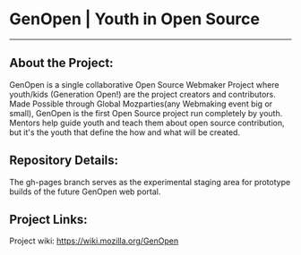  GenOpen | Youth in Open Source  
================================
--------------------------------

 About the Project:
--------------------
GenOpen is a single collaborative Open Source Webmaker Project where youth/kids (Generation Open!) are the project creators and contributors. Made Possible through Global Mozparties(any Webmaking event big or small), GenOpen is the first Open Source project run completely by youth. Mentors help guide youth and teach them about open source contribution, but it's the youth that define the how and what will be created. 


 Repository Details:
---------------------

The gh-pages branch serves as the experimental staging area for prototype builds of the future GenOpen web portal.

 Project Links:
----------------

Project wiki: https://wiki.mozilla.org/GenOpen
